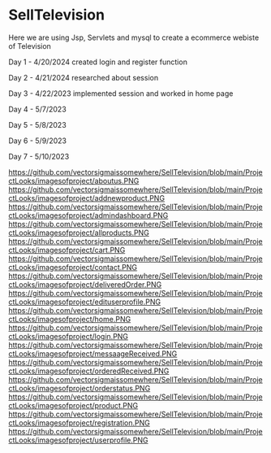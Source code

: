# SellTelevision

Here we are using Jsp, Servlets and mysql to create a ecommerce webiste of Television

Day 1 - 4/20/2024 created login and register function

Day 2 - 4/21/2024 researched about session 

Day 3 - 4/22/2023 implemented session and worked in home page

Day 4 - 5/7/2023

Day 5 - 5/8/2023

Day 6 - 5/9/2023

Day 7 - 5/10/2023

https://github.com/vectorsigmaissomewhere/SellTelevision/blob/main/ProjectLooks/imagesofproject/aboutus.PNG
https://github.com/vectorsigmaissomewhere/SellTelevision/blob/main/ProjectLooks/imagesofproject/addnewproduct.PNG
https://github.com/vectorsigmaissomewhere/SellTelevision/blob/main/ProjectLooks/imagesofproject/admindashboard.PNG
https://github.com/vectorsigmaissomewhere/SellTelevision/blob/main/ProjectLooks/imagesofproject/allproducts.PNG
https://github.com/vectorsigmaissomewhere/SellTelevision/blob/main/ProjectLooks/imagesofproject/cart.PNG
https://github.com/vectorsigmaissomewhere/SellTelevision/blob/main/ProjectLooks/imagesofproject/contact.PNG
https://github.com/vectorsigmaissomewhere/SellTelevision/blob/main/ProjectLooks/imagesofproject/deliveredOrder.PNG
https://github.com/vectorsigmaissomewhere/SellTelevision/blob/main/ProjectLooks/imagesofproject/edituserprofile.PNG
https://github.com/vectorsigmaissomewhere/SellTelevision/blob/main/ProjectLooks/imagesofproject/home.PNG
https://github.com/vectorsigmaissomewhere/SellTelevision/blob/main/ProjectLooks/imagesofproject/login.PNG
https://github.com/vectorsigmaissomewhere/SellTelevision/blob/main/ProjectLooks/imagesofproject/messaageReceived.PNG
https://github.com/vectorsigmaissomewhere/SellTelevision/blob/main/ProjectLooks/imagesofproject/orderedReceived.PNG
https://github.com/vectorsigmaissomewhere/SellTelevision/blob/main/ProjectLooks/imagesofproject/orderstatus.PNG
https://github.com/vectorsigmaissomewhere/SellTelevision/blob/main/ProjectLooks/imagesofproject/product.PNG
https://github.com/vectorsigmaissomewhere/SellTelevision/blob/main/ProjectLooks/imagesofproject/registration.PNG
https://github.com/vectorsigmaissomewhere/SellTelevision/blob/main/ProjectLooks/imagesofproject/userprofile.PNG


